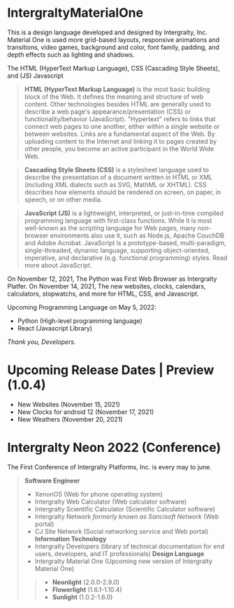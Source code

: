 # IntergraltyMaterialOne
This is a design language developed and designed by Intergralty, Inc. Material One is used more grid-based layouts, responsive animations and transitions, video games, background and color, font family, padding, and depth effects such as lighting and shadows.

The HTML (HyperText Markup Language), CSS (Cascading Style Sheets), and (JS) Javascript
> **HTML (HyperText Markup Language)** is the most basic building block of the Web. It defines the meaning and structure of web content. Other technologies besides HTML are generally used to describe a web page's appearance/presentation (CSS) or functionality/behavior (JavaScript).
> "Hypertext" refers to links that connect web pages to one another, either within a single website or between websites. Links are a fundamental aspect of the Web. By uploading content to the Internet and linking it to pages created by other people, you become an active participant in the World Wide Web.

> **Cascading Style Sheets (CSS)** is a stylesheet language used to describe the presentation of a document written in HTML or XML (including XML dialects such as SVG, MathML or XHTML). CSS describes how elements should be rendered on screen, on paper, in speech, or on other media.

> **JavaScript (JS)** is a lightweight, interpreted, or just-in-time compiled programming language with first-class functions. While it is most well-known as the scripting language for Web pages, many non-browser environments also use it, such as Node.js, Apache CouchDB and Adobe Acrobat. JavaScript is a prototype-based, multi-paradigm, single-threaded, dynamic language, supporting object-oriented, imperative, and declarative (e.g. functional programming) styles. Read more about JavaScript.

On November 12, 2021, The Python was First Web Browser as Intergralty Platfer. On November 14, 2021, The new websites, clocks, calendars, calculators, stopwatchs, and more for HTML, CSS, and Javascript.

Upcoming Programming Language on May 5, 2022:
- Python (High-level programming language)
- React (Javascript Library)

*Thank you, Developers.*

# Upcoming Release Dates | Preview (1.0.4)
- New Websites (November 15, 2021)
- New Clocks for android 12 (November 17, 2021)
- New Weathers (November 20, 2021)

# Intergralty Neon 2022 (Conference)
The First Conference of Intergralty Platforms, Inc. is every may to june.
> **Software Engineer**
> - XenonOS (Web for phone operating system)
> - Intergralty Web Calculator (Web calculator software)
> - Intergralty Scientific Calculator (Scientific Calculator software)
> - Intergralty Network *formerly known as Sancisoft Network* (Web portal)
> - CJ Site Network (Social networking service and Web portal)
> **Information Technology**
> - Intergralty Developers (library of technical documentation for end users, developers, and IT professionals)
> **Design Language**
> - Intergralty Material One (Upcoming new version of Intergralty Material One)
> > - **Neonlight** (2.0.0-2.9.0)
> > - **Flowerlight** (1.6.1-1.10.4)
> > - **Sunlight** (1.0.2-1.6.0)
